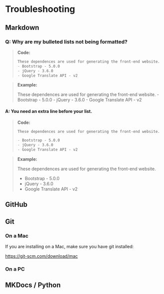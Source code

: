 # Troubleshooting

## Markdown

### Q: Why are my bulleted lists not being formatted?

> **Code:**
> ``` markdown
> These dependences are used for generating the front-end website.
> - Bootstrap - 5.0.0
> - jQuery - 3.6.0
> - Google Translate API - v2
> ```

> **Example:**
> 
> These dependences are used for generating the front-end website. - Bootstrap - 5.0.0 - jQuery - 3.6.0 - Google Translate API - v2

#### A: You need an extra line before your list.

> **Code:**
> ``` markdown
> These dependences are used for generating the front-end website.
> 
> - Bootstrap - 5.0.0
> - jQuery - 3.6.0
> - Google Translate API - v2
> ```


> **Example:**
> 
> These dependences are used for generating the front-end website.
> 
> - Bootstrap - 5.0.0
> - jQuery - 3.6.0
> - Google Translate API - v2


## GitHub

## Git

### On a Mac
If you are installing on a Mac, make sure you have git installed:

https://git-scm.com/download/mac

### On a PC

## MKDocs / Python

